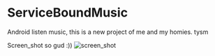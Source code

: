 # ServiceBoundMusic
Android
listen music, this is a new project of me and my homies. tysm

Screen_shot so gud :))
![screen_shot](https://user-images.githubusercontent.com/66524011/101364448-2a12d980-38d5-11eb-91a8-6cab2e0a5389.PNG)
